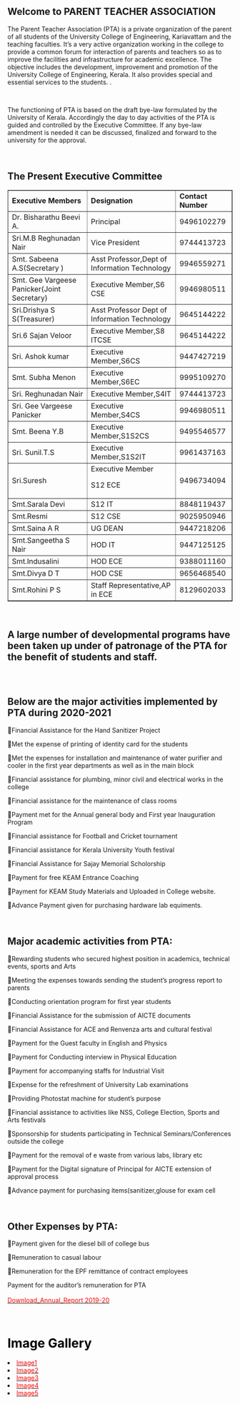 <div align="left" class="contentDiv">
<h2>Welcome to PARENT TEACHER ASSOCIATION</h2>
<p>The Parent Teacher Association (PTA) is a private organization of the parent of all students of the University College of Engineering, Kariavattam and the teaching faculties. It’s a very active organization working in the college to provide a common forum for interaction of parents and teachers so as to improve the facilities and infrastructure for academic excellence. The objective includes the development, improvement and promotion of the University College of Engineering, Kerala. It also provides special and essential services to the students. . </p>
<br/><p>The functioning of PTA is based on the draft bye-law formulated by the University of Kerala. Accordingly the day to day activities of the PTA is guided and controlled by the Executive Committee. If any bye-law amendment is needed it can be discussed, finalized and forward to the university for the approval.</p>
<br/>
<div class="contentDiv">
<h2><b>The Present Executive Committee </b></h2>
<table border="1" cellpadding="8" style="border-collapse:collapse;">
<tr><td><strong>Executive Members</strong></td><td><strong>Designation</strong></td><td><strong>Contact Number</strong></td></tr>
<tr><td>Dr. Bisharathu Beevi A.</td><td>Principal </td><td>9496102279 </td></tr>
<tr><td>Sri.M.B Reghunadan Nair </td><td>Vice President</td><td>9744413723</td></tr>
<tr><td>Smt. Sabeena A.S(Secretary )</td><td>Asst Professor,Dept of Information Technology</td><td>9946559271</td></tr>
<tr><td>Smt. Gee Vargeese Panicker(Joint Secretary)</td><td>Executive Member,S6 CSE</td>
<td>9946980511</td></tr>
<tr><td>Sri.Drishya S S(Treasurer)</td><td>Asst Professor Dept of Information Technology</td><td>9645144222</td></tr>
<tr><td>Sri.6	Sajan Veloor</td><td>Executive Member,S8 ITCSE</td><td>9645144222</td></tr>
<tr><td>Sri. Ashok kumar </td><td>Executive Member,S6CS</td><td>9447427219</td></tr>
<tr><td>Smt. Subha Menon</td><td>Executive Member,S6EC</td><td>9995109270</td></tr>
<tr><td>Sri. Reghunadan Nair</td><td>Executive Member,S4IT</td><td>9744413723</td></tr>
<tr><td>Sri. Gee Vargeese Panicker </td><td>Executive Member,S4CS</td><td>9946980511</td></tr>
<tr><td>Smt. Beena Y.B </td><td>Executive Member,S1S2CS</td><td>9495546577</td></tr>
<tr><td>Sri. Sunil.T.S </td><td>Executive Member,S1S2IT</td><td>9961437163</td></tr>
<tr><td>Sri.Suresh</td><td>Executive Member
S12 ECE</td><td>9496734094</td></tr>
<tr><td>Smt.Sarala Devi</td><td>S12 IT</td><td>8848119437</td></tr>
<tr><td>Smt.Resmi</td><td>S12 CSE</td><td>9025950946</td></tr>
<tr><td>Smt.Saina A R</td><td>UG DEAN</td><td>9447218206</td></tr>
<tr><td>Smt.Sangeetha S Nair</td><td>HOD IT</td><td>9447125125</td></tr>
<tr><td>Smt.Indusalini</td><td>HOD ECE</td><td>9388011160</td></tr>
<tr><td>Smt.Divya D T</td><td>HOD CSE</td><td>9656468540</td></tr>
<tr><td>Smt.Rohini P S</td><td>Staff Representative,AP in ECE</td><td>8129602033</td></tr>
</table>
<br/><h2>A large number of developmental programs have been taken up under of patronage of the PTA for the benefit of students and staff.
<br/><p><h2>Below are the major activities implemented by PTA during 2020-2021</h2></p>
</h2>
<p>
Financial Assistance for the Hand Sanitizer Project<br/>
Met the expense of printing of identity card for the students<br/>
Met the expenses for installation and maintenance of water purifier and cooler in the first year departments as well as in the main block<br/>
Financial assistance for plumbing, minor civil and electrical works in the college<br/>
Financial assistance for the maintenance of class rooms<br/>
Payment met for the Annual general body and First year Inauguration Program<br/>
Financial assistance for Football and Cricket tournament<br/>
Financial assistance for Kerala University Youth festival<br/>
Financial Assistance for Sajay Memorial Scholorship<br/>
Payment for free KEAM Entrance Coaching<br/>
Payment for KEAM Study Materials and Uploaded in College website.<br/>
Advance Payment given for purchasing hardware lab equiments.<br/> </p>
<br/><h2>Major academic activities from PTA:</h2>
<p>
Rewarding students who secured highest position in academics, technical events, sports and Arts<br/>
Meeting the expenses towards sending the student’s progress report to parents<br/>
Conducting orientation program for first year students<br/>
Financial Assistance for the submission of AICTE documents<br/>
Financial Assistance for ACE and Renvenza arts and cultural festival<br/>
Payment for the Guest faculty in English and Physics<br/>
Payment for Conducting interview in Physical Education<br/>
Payment for accompanying staffs for Industrial Visit<br/>
Expense for the refreshment of University Lab examinations<br/>
Providing Photostat machine for student’s purpose<br/>
Financial assistance to activities like NSS, College Election, Sports and Arts festivals<br/>
Sponsorship for students participating in Technical Seminars/Conferences outside the college<br/>
Payment for the removal of e waste from various labs, library etc<br/>
Payment for the Digital signature of Principal for AICTE extension of approval process<br/>
Advance payment for purchasing items(sanitizer,glouse for exam cell<br/>
</p>
<br/><h2>Other Expenses by PTA:</h2>
<p>
Payment given for the diesel bill of college bus<br/>
Remuneration to casual labour<br/>
Remuneration for the EPF remittance of contract employees<br/>
Payment for the auditor’s remuneration for PTA<br/>
<br/><a href="images/pta19-20.docx"> <font color="red"> Download_Annual_Report 2019-20</font></a></p>

 &nbsp;
 <font color="black"><h1>Image Gallery</h1></font>
<li><a href="images/pta1.jpg"><font color="red">Image1</font></a></li>
<li><a href="images/pta2.jpg"><font color="red">Image2</font></a></li>
<li><a href="images/pta3.jpg"><font color="red">Image3</font></a></li>
<li><a href="images/pta4.jpg"><font color="red">Image4</font></a></li>
<li><a href="images/pta5.jpg"><font color="red">Image5</font></a></li>
<!-- <div class="menuContainer" style=" height:50px; width:1120px;min-width:1120px; max-width:1120px;">
		<div id="nav-block">
                    
                    	<ul  class="nav navbar-nav" >
                        
                            <li ><a href="img/pta1.jpg"><font color="red">Image1</a>-->
</div>
<div class="footer-block">
<img alt="" src="images/blue-bottom-line.png"/>
<table width="100%">
<tr>
<td style="text-align:left"><p align="left" style="margin-top:8px;">University College of Engineering, Kariavattom, Thiruvananthapuram </p></td>
<td><p>Visitors : 
            
            4544            
            
            </p></td>
<td style="text-align:right;"><p style="text-align:right;">Designed and Developed by <a href="http://kucc.keralauniversity.ac.in/" target="_blank">Computer Centre, University of Kerala</a></p></td>
</tr>
</table>
</div> </div>